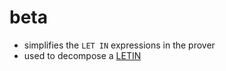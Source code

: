 beta
====
- simplifies the `LET IN` expressions in the prover
- used to decompose a [LETIN](pages/LETIN.md)
